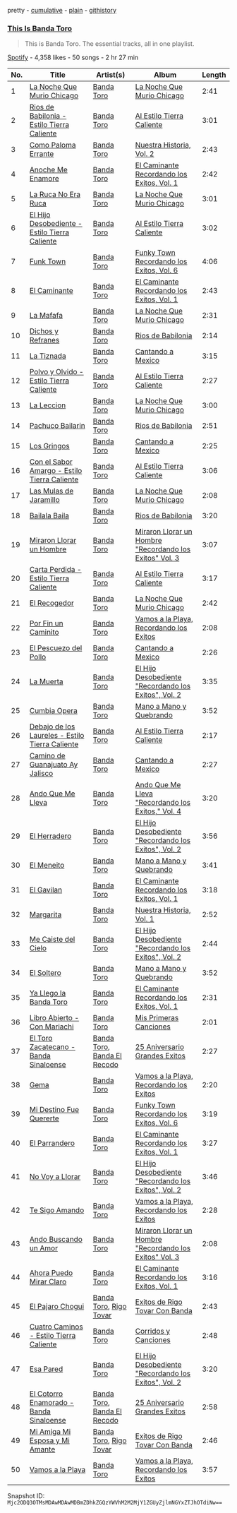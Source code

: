 pretty - [cumulative](/playlists/cumulative/37i9dQZF1DZ06evO4dQL3v.md) - [plain](/playlists/plain/37i9dQZF1DZ06evO4dQL3v) - [githistory](https://github.githistory.xyz/mackorone/spotify-playlist-archive/blob/main/playlists/plain/37i9dQZF1DZ06evO4dQL3v)

### [This Is Banda Toro](https://open.spotify.com/playlist/37i9dQZF1DZ06evO4dQL3v)

> This is Banda Toro\. The essential tracks, all in one playlist.

[Spotify](https://open.spotify.com/user/spotify) - 4,358 likes - 50 songs - 2 hr 27 min

| No. | Title | Artist(s) | Album | Length |
|---|---|---|---|---|
| 1 | [La Noche Que Murio Chicago](https://open.spotify.com/track/4nrNEbfKx82rBT4c3tBTJd) | [Banda Toro](https://open.spotify.com/artist/78Cl4OGrWUNLrm4QZKEKkg) | [La Noche Que Murio Chicago](https://open.spotify.com/album/2rD97DTS4zzJCplMzvsYtC) | 2:41 |
| 2 | [Rios de Babilonia \- Estilo Tierra Caliente](https://open.spotify.com/track/4A0VKEol3raESTNxVT6CyU) | [Banda Toro](https://open.spotify.com/artist/78Cl4OGrWUNLrm4QZKEKkg) | [Al Estilo Tierra Caliente](https://open.spotify.com/album/1ZknT3Q5h1057gLzFagIkb) | 3:01 |
| 3 | [Como Paloma Errante](https://open.spotify.com/track/1Guvk9I7WHKRklvoiftfpk) | [Banda Toro](https://open.spotify.com/artist/78Cl4OGrWUNLrm4QZKEKkg) | [Nuestra Historia, Vol\. 2](https://open.spotify.com/album/4HhIF0ghIRPnva2NjzTqR4) | 2:43 |
| 4 | [Anoche Me Enamore](https://open.spotify.com/track/43e0OdJ7OCtdhmMKU6ERM4) | [Banda Toro](https://open.spotify.com/artist/78Cl4OGrWUNLrm4QZKEKkg) | [El Caminante Recordando los Exitos, Vol\. 1](https://open.spotify.com/album/29NdNvEG0HVFUIjrPieSFf) | 2:42 |
| 5 | [La Ruca No Era Ruca](https://open.spotify.com/track/7wj9uIM1WvyOPUxFmEcvpY) | [Banda Toro](https://open.spotify.com/artist/78Cl4OGrWUNLrm4QZKEKkg) | [La Noche Que Murio Chicago](https://open.spotify.com/album/2rD97DTS4zzJCplMzvsYtC) | 3:01 |
| 6 | [El Hijo Desobediente \- Estilo Tierra Caliente](https://open.spotify.com/track/3PwvDaEt34JSDyAWR086hp) | [Banda Toro](https://open.spotify.com/artist/78Cl4OGrWUNLrm4QZKEKkg) | [Al Estilo Tierra Caliente](https://open.spotify.com/album/1ZknT3Q5h1057gLzFagIkb) | 3:02 |
| 7 | [Funk Town](https://open.spotify.com/track/489KguuubKHZbLtUQSnKK6) | [Banda Toro](https://open.spotify.com/artist/78Cl4OGrWUNLrm4QZKEKkg) | [Funky Town Recordando los Exitos, Vol\. 6](https://open.spotify.com/album/3qv9mycLS6sXaEkrNVSkAy) | 4:06 |
| 8 | [El Caminante](https://open.spotify.com/track/20cJBbPZFn5BmqBbwxuHXS) | [Banda Toro](https://open.spotify.com/artist/78Cl4OGrWUNLrm4QZKEKkg) | [El Caminante Recordando los Exitos, Vol\. 1](https://open.spotify.com/album/29NdNvEG0HVFUIjrPieSFf) | 2:43 |
| 9 | [La Mafafa](https://open.spotify.com/track/3Kisqq9Mr4DzHmffQsiY4Q) | [Banda Toro](https://open.spotify.com/artist/78Cl4OGrWUNLrm4QZKEKkg) | [La Noche Que Murio Chicago](https://open.spotify.com/album/2rD97DTS4zzJCplMzvsYtC) | 2:31 |
| 10 | [Dichos y Refranes](https://open.spotify.com/track/0uNeDDaIa1tvb7Ejec9N7d) | [Banda Toro](https://open.spotify.com/artist/78Cl4OGrWUNLrm4QZKEKkg) | [Rios de Babilonia](https://open.spotify.com/album/26MFmbTSTvku8A3QkHxhIa) | 2:14 |
| 11 | [La Tiznada](https://open.spotify.com/track/5lORVjqvmOmgsd3MvplIW2) | [Banda Toro](https://open.spotify.com/artist/78Cl4OGrWUNLrm4QZKEKkg) | [Cantando a Mexico](https://open.spotify.com/album/6ZhdQW2akD8c5I7XkOz0tw) | 3:15 |
| 12 | [Polvo y Olvido \- Estilo Tierra Caliente](https://open.spotify.com/track/1elNKL1K8OrcXYNBpgTweQ) | [Banda Toro](https://open.spotify.com/artist/78Cl4OGrWUNLrm4QZKEKkg) | [Al Estilo Tierra Caliente](https://open.spotify.com/album/1ZknT3Q5h1057gLzFagIkb) | 2:27 |
| 13 | [La Leccion](https://open.spotify.com/track/61pAsXfJhNvB8DNg4ROCb8) | [Banda Toro](https://open.spotify.com/artist/78Cl4OGrWUNLrm4QZKEKkg) | [La Noche Que Murio Chicago](https://open.spotify.com/album/2rD97DTS4zzJCplMzvsYtC) | 3:00 |
| 14 | [Pachuco Bailarin](https://open.spotify.com/track/51Zz6TacdyEsi5JWiojkqu) | [Banda Toro](https://open.spotify.com/artist/78Cl4OGrWUNLrm4QZKEKkg) | [Rios de Babilonia](https://open.spotify.com/album/26MFmbTSTvku8A3QkHxhIa) | 2:51 |
| 15 | [Los Gringos](https://open.spotify.com/track/5THe92rKJkK1Gu4UVtO9Zo) | [Banda Toro](https://open.spotify.com/artist/78Cl4OGrWUNLrm4QZKEKkg) | [Cantando a Mexico](https://open.spotify.com/album/6ZhdQW2akD8c5I7XkOz0tw) | 2:25 |
| 16 | [Con el Sabor Amargo \- Estilo Tierra Caliente](https://open.spotify.com/track/4HpWofvK0r3meE1KwDSjaS) | [Banda Toro](https://open.spotify.com/artist/78Cl4OGrWUNLrm4QZKEKkg) | [Al Estilo Tierra Caliente](https://open.spotify.com/album/1ZknT3Q5h1057gLzFagIkb) | 3:06 |
| 17 | [Las Mulas de Jaramillo](https://open.spotify.com/track/3I6wNOHGBhvFFUxsKsLNWL) | [Banda Toro](https://open.spotify.com/artist/78Cl4OGrWUNLrm4QZKEKkg) | [La Noche Que Murio Chicago](https://open.spotify.com/album/2rD97DTS4zzJCplMzvsYtC) | 2:08 |
| 18 | [Bailala Baila](https://open.spotify.com/track/53P8te3Pf3MJjqCCKFT9Te) | [Banda Toro](https://open.spotify.com/artist/78Cl4OGrWUNLrm4QZKEKkg) | [Rios de Babilonia](https://open.spotify.com/album/26MFmbTSTvku8A3QkHxhIa) | 3:20 |
| 19 | [Miraron Llorar un Hombre](https://open.spotify.com/track/1obDcJ0spfjy2y44aj9BFq) | [Banda Toro](https://open.spotify.com/artist/78Cl4OGrWUNLrm4QZKEKkg) | [Miraron Llorar un Hombre "Recordando los Exitos" Vol\. 3](https://open.spotify.com/album/1w6hBlQcrHFDEyamEl2Ypf) | 3:07 |
| 20 | [Carta Perdida \- Estilo Tierra Caliente](https://open.spotify.com/track/5phrg6rNHnHRBDSK22718k) | [Banda Toro](https://open.spotify.com/artist/78Cl4OGrWUNLrm4QZKEKkg) | [Al Estilo Tierra Caliente](https://open.spotify.com/album/1ZknT3Q5h1057gLzFagIkb) | 3:17 |
| 21 | [El Recogedor](https://open.spotify.com/track/75FxBR7bvIvLA5ueut7RTM) | [Banda Toro](https://open.spotify.com/artist/78Cl4OGrWUNLrm4QZKEKkg) | [La Noche Que Murio Chicago](https://open.spotify.com/album/2rD97DTS4zzJCplMzvsYtC) | 2:42 |
| 22 | [Por Fin un Caminito](https://open.spotify.com/track/12KjCCPOKS3jmmLioALM1e) | [Banda Toro](https://open.spotify.com/artist/78Cl4OGrWUNLrm4QZKEKkg) | [Vamos a la Playa, Recordando los Exitos](https://open.spotify.com/album/0AKZGV4HnYAhsc4rIBmzpo) | 2:08 |
| 23 | [El Pescuezo del Pollo](https://open.spotify.com/track/5JjQCDBEc9XHfTrjR1rAOO) | [Banda Toro](https://open.spotify.com/artist/78Cl4OGrWUNLrm4QZKEKkg) | [Cantando a Mexico](https://open.spotify.com/album/6ZhdQW2akD8c5I7XkOz0tw) | 2:26 |
| 24 | [La Muerta](https://open.spotify.com/track/1kH7t2zepTvq9zvOleNzlB) | [Banda Toro](https://open.spotify.com/artist/78Cl4OGrWUNLrm4QZKEKkg) | [El Hijo Desobediente "Recordando los Exitos", Vol\. 2](https://open.spotify.com/album/7I8olJc50BacLXAYIjSYIk) | 3:35 |
| 25 | [Cumbia Opera](https://open.spotify.com/track/76K2mVFJFLpKajgYLAdnmp) | [Banda Toro](https://open.spotify.com/artist/78Cl4OGrWUNLrm4QZKEKkg) | [Mano a Mano y Quebrando](https://open.spotify.com/album/4MjTnuBtgySGCo530kj4QH) | 3:52 |
| 26 | [Debajo de los Laureles \- Estilo Tierra Caliente](https://open.spotify.com/track/4x8nrA5hk5pGzaNKFx7dJq) | [Banda Toro](https://open.spotify.com/artist/78Cl4OGrWUNLrm4QZKEKkg) | [Al Estilo Tierra Caliente](https://open.spotify.com/album/1ZknT3Q5h1057gLzFagIkb) | 2:17 |
| 27 | [Camino de Guanajuato Ay Jalisco](https://open.spotify.com/track/7kMIIhdwGPQk9TvMrh2wGR) | [Banda Toro](https://open.spotify.com/artist/78Cl4OGrWUNLrm4QZKEKkg) | [Cantando a Mexico](https://open.spotify.com/album/6ZhdQW2akD8c5I7XkOz0tw) | 2:27 |
| 28 | [Ando Que Me Lleva](https://open.spotify.com/track/5mZguGqaMDXVUN27KuctSS) | [Banda Toro](https://open.spotify.com/artist/78Cl4OGrWUNLrm4QZKEKkg) | [Ando Que Me Lleva "Recordando los Exitos," Vol\. 4](https://open.spotify.com/album/5cWHhLz7o2mjajjJegxUWj) | 3:20 |
| 29 | [El Herradero](https://open.spotify.com/track/7msq2GlVEvc8TgnOdI0RGo) | [Banda Toro](https://open.spotify.com/artist/78Cl4OGrWUNLrm4QZKEKkg) | [El Hijo Desobediente "Recordando los Exitos", Vol\. 2](https://open.spotify.com/album/7I8olJc50BacLXAYIjSYIk) | 3:56 |
| 30 | [El Meneito](https://open.spotify.com/track/2pDqG6OH20cX1vUmNINqvy) | [Banda Toro](https://open.spotify.com/artist/78Cl4OGrWUNLrm4QZKEKkg) | [Mano a Mano y Quebrando](https://open.spotify.com/album/4MjTnuBtgySGCo530kj4QH) | 3:41 |
| 31 | [El Gavilan](https://open.spotify.com/track/3UYUgdnBCbK8jgTKExNy1E) | [Banda Toro](https://open.spotify.com/artist/78Cl4OGrWUNLrm4QZKEKkg) | [El Caminante Recordando los Exitos, Vol\. 1](https://open.spotify.com/album/29NdNvEG0HVFUIjrPieSFf) | 3:18 |
| 32 | [Margarita](https://open.spotify.com/track/1PjHhGK3Y1uAZsxrc0P2cM) | [Banda Toro](https://open.spotify.com/artist/78Cl4OGrWUNLrm4QZKEKkg) | [Nuestra Historia, Vol\. 1](https://open.spotify.com/album/05iVJ4OpprJwMYu87M9Urj) | 2:52 |
| 33 | [Me Caiste del Cielo](https://open.spotify.com/track/37hpeYKkr8P8QyMdLXVKiT) | [Banda Toro](https://open.spotify.com/artist/78Cl4OGrWUNLrm4QZKEKkg) | [El Hijo Desobediente "Recordando los Exitos", Vol\. 2](https://open.spotify.com/album/7I8olJc50BacLXAYIjSYIk) | 2:44 |
| 34 | [El Soltero](https://open.spotify.com/track/0nlIQu9TT46KA47Z4eEQv0) | [Banda Toro](https://open.spotify.com/artist/78Cl4OGrWUNLrm4QZKEKkg) | [Mano a Mano y Quebrando](https://open.spotify.com/album/4MjTnuBtgySGCo530kj4QH) | 3:52 |
| 35 | [Ya Llego la Banda Toro](https://open.spotify.com/track/12xoofQV0GsQGBRo8dgr9f) | [Banda Toro](https://open.spotify.com/artist/78Cl4OGrWUNLrm4QZKEKkg) | [El Caminante Recordando los Exitos, Vol\. 1](https://open.spotify.com/album/29NdNvEG0HVFUIjrPieSFf) | 2:31 |
| 36 | [Libro Abierto \- Con Mariachi](https://open.spotify.com/track/0ITWZNW8i7RtOj5Wg7LMwP) | [Banda Toro](https://open.spotify.com/artist/78Cl4OGrWUNLrm4QZKEKkg) | [Mis Primeras Canciones](https://open.spotify.com/album/1O25aIOV3EXt2faP4ilwvs) | 2:01 |
| 37 | [El Toro Zacatecano \- Banda Sinaloense](https://open.spotify.com/track/5sV57YmR6NT8VvJm2vGvjg) | [Banda Toro](https://open.spotify.com/artist/78Cl4OGrWUNLrm4QZKEKkg), [Banda El Recodo](https://open.spotify.com/artist/6AcOTCYBMvjKYy4zms0kaC) | [25 Aniversario Grandes Exitos](https://open.spotify.com/album/7vKKJNKYZyzpfeykqlhQan) | 2:27 |
| 38 | [Gema](https://open.spotify.com/track/2IOFMWRvVDiOrSqyHQdzRv) | [Banda Toro](https://open.spotify.com/artist/78Cl4OGrWUNLrm4QZKEKkg) | [Vamos a la Playa, Recordando los Exitos](https://open.spotify.com/album/0AKZGV4HnYAhsc4rIBmzpo) | 2:20 |
| 39 | [Mi Destino Fue Quererte](https://open.spotify.com/track/0o2cI28cAMXArePpVNg0te) | [Banda Toro](https://open.spotify.com/artist/78Cl4OGrWUNLrm4QZKEKkg) | [Funky Town Recordando los Exitos, Vol\. 6](https://open.spotify.com/album/3qv9mycLS6sXaEkrNVSkAy) | 3:19 |
| 40 | [El Parrandero](https://open.spotify.com/track/1OLk8kkjWQfaqQIxT5hq9d) | [Banda Toro](https://open.spotify.com/artist/78Cl4OGrWUNLrm4QZKEKkg) | [El Caminante Recordando los Exitos, Vol\. 1](https://open.spotify.com/album/29NdNvEG0HVFUIjrPieSFf) | 3:27 |
| 41 | [No Voy a Llorar](https://open.spotify.com/track/6ysKjVlwaJgsVznDOskvo1) | [Banda Toro](https://open.spotify.com/artist/78Cl4OGrWUNLrm4QZKEKkg) | [El Hijo Desobediente "Recordando los Exitos", Vol\. 2](https://open.spotify.com/album/7I8olJc50BacLXAYIjSYIk) | 3:46 |
| 42 | [Te Sigo Amando](https://open.spotify.com/track/3hjU0dV58noafui2zYVnts) | [Banda Toro](https://open.spotify.com/artist/78Cl4OGrWUNLrm4QZKEKkg) | [Vamos a la Playa, Recordando los Exitos](https://open.spotify.com/album/0AKZGV4HnYAhsc4rIBmzpo) | 2:28 |
| 43 | [Ando Buscando un Amor](https://open.spotify.com/track/0ksbIDHroMobXN8Z0IiZ3I) | [Banda Toro](https://open.spotify.com/artist/78Cl4OGrWUNLrm4QZKEKkg) | [Miraron Llorar un Hombre "Recordando los Exitos" Vol\. 3](https://open.spotify.com/album/1w6hBlQcrHFDEyamEl2Ypf) | 2:08 |
| 44 | [Ahora Puedo Mirar Claro](https://open.spotify.com/track/5Kgo6IQPF6g3ioAiSQIvZq) | [Banda Toro](https://open.spotify.com/artist/78Cl4OGrWUNLrm4QZKEKkg) | [El Caminante Recordando los Exitos, Vol\. 1](https://open.spotify.com/album/29NdNvEG0HVFUIjrPieSFf) | 3:16 |
| 45 | [El Pajaro Chogui](https://open.spotify.com/track/3erRFQimltb5P71eCYrlh6) | [Banda Toro](https://open.spotify.com/artist/78Cl4OGrWUNLrm4QZKEKkg), [Rigo Tovar](https://open.spotify.com/artist/5fKc00Wh60ggl0QptZ2aBx) | [Exitos de Rigo Tovar Con Banda](https://open.spotify.com/album/3quqBXdeUeP0pSQ5hz4Kra) | 2:43 |
| 46 | [Cuatro Caminos \- Estilo Tierra Caliente](https://open.spotify.com/track/4jYAKZXRsEZ2PtK1uG8d3z) | [Banda Toro](https://open.spotify.com/artist/78Cl4OGrWUNLrm4QZKEKkg) | [Corridos y Canciones](https://open.spotify.com/album/0PYwmrtNkESu3DPBZ6fVcZ) | 2:48 |
| 47 | [Esa Pared](https://open.spotify.com/track/20S29aqxj8pXq2pyeKM6KL) | [Banda Toro](https://open.spotify.com/artist/78Cl4OGrWUNLrm4QZKEKkg) | [El Hijo Desobediente "Recordando los Exitos", Vol\. 2](https://open.spotify.com/album/7I8olJc50BacLXAYIjSYIk) | 3:20 |
| 48 | [El Cotorro Enamorado \- Banda Sinaloense](https://open.spotify.com/track/1uILZKZfISEwXkysM6HXSR) | [Banda Toro](https://open.spotify.com/artist/78Cl4OGrWUNLrm4QZKEKkg), [Banda El Recodo](https://open.spotify.com/artist/6AcOTCYBMvjKYy4zms0kaC) | [25 Aniversario Grandes Exitos](https://open.spotify.com/album/7vKKJNKYZyzpfeykqlhQan) | 2:58 |
| 49 | [Mi Amiga Mi Esposa y Mi Amante](https://open.spotify.com/track/1D72stKLFdW30djzszFRgc) | [Banda Toro](https://open.spotify.com/artist/78Cl4OGrWUNLrm4QZKEKkg), [Rigo Tovar](https://open.spotify.com/artist/5fKc00Wh60ggl0QptZ2aBx) | [Exitos de Rigo Tovar Con Banda](https://open.spotify.com/album/3quqBXdeUeP0pSQ5hz4Kra) | 2:46 |
| 50 | [Vamos a la Playa](https://open.spotify.com/track/72oywVmmUrqh1uZeY032YA) | [Banda Toro](https://open.spotify.com/artist/78Cl4OGrWUNLrm4QZKEKkg) | [Vamos a la Playa, Recordando los Exitos](https://open.spotify.com/album/0AKZGV4HnYAhsc4rIBmzpo) | 3:57 |

Snapshot ID: `Mjc2ODQ3OTMsMDAwMDAwMDBmZDhkZGQzYWVhM2M2MjY1ZGUyZjlmNGYxZTJhOTdiNw==`
